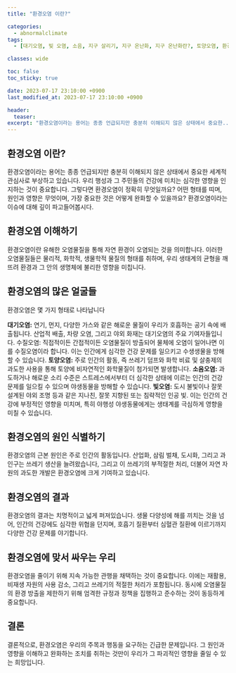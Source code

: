 ```yaml
---
title: "환경오염 이란?"

categories:
  - abnormalclimate
tags:
  - [대기오염, 빛 오염, 소음, 지구 살리기, 지구 온난화, 지구 온난화란?, 토양오염, 환경오염, 환경오염 원인, 환경오염이란?]

classes: wide

toc: false
toc_sticky: true

date: 2023-07-17 23:10:00 +0900
last_modified_at: 2023-07-17 23:10:00 +0900

header:
  teaser:
excerpt: "환경오염이라는 용어는 종종 언급되지만 충분히 이해되지 않은 상태에서 중요한...."
---
```


## 환경오염 이란?
환경오염이라는 용어는 종종 언급되지만 충분히 이해되지 않은 상태에서 중요한 세계적 관심사로 부상하고 있습니다. 우리 행성과 그 주민들의 건강에 미치는 심각한 영향을 인지하는 것이 중요합니다. 그렇다면 환경오염이 정확히 무엇일까요? 어떤 형태를 띠며, 원인과 영향은 무엇이며, 가장 중요한 것은 어떻게 완화할 수 있을까요? 환경오염이라는 이슈에 대해 깊이 파고들어봅시다.

## 환경오염 이해하기
환경오염이란 유해한 오염물질을 통해 자연 환경이 오염되는 것을 의미합니다. 이러한 오염물질들은 물리적, 화학적, 생물학적 물질의 형태를 취하며, 우리 생태계의 균형을 깨뜨려 환경과 그 안의 생명체에 불리한 영향을 미칩니다.

## 환경오염의 많은 얼굴들
환경오염은 몇 가지 형태로 나타납니다

**대기오염:** 연기, 먼지, 다양한 가스와 같은 해로운 물질이 우리가 호흡하는 공기 속에 배출됩니다. 산업적 배출, 차량 오염, 그리고 야외 화재는 대기오염의 주요 기여자들입니다.
수질오염: 직접적이든 간접적이든 오염물질이 방출되어 물체에 오염이 일어나면 이를 수질오염이라 합니다. 이는 인간에게 심각한 건강 문제를 일으키고 수생생물을 방해할 수 있습니다.
**토양오염:** 주로 인간의 활동, 즉 쓰레기 덤프와 화학 비료 및 살충제의 과도한 사용을 통해 토양에 비자연적인 화학물질이 첨가되면 발생합니다.
**소음오염:** 과도하거나 해로운 소리 수준은 스트레스에서부터 더 심각한 상태에 이르는 인간의 건강 문제를 일으킬 수 있으며 야생동물을 방해할 수 있습니다.
**빛오염:** 도시 불빛이나 잘못 설계된 야외 조명 등과 같은 지나친, 잘못 지향된 또는 침략적인 인공 빛. 이는 인간의 건강에 부정적인 영향을 미치며, 특히 야행성 야생동물에게는 생태계를 극심하게 영향을 미칠 수 있습니다.

## 환경오염의 원인 식별하기
환경오염의 근본 원인은 주로 인간의 활동입니다. 산업화, 삼림 벌채, 도시화, 그리고 과인구는 쓰레기 생산을 늘려왔습니다, 그리고 이 쓰레기의 부적절한 처리, 더불어 자연 자원의 과도한 개발은 환경오염에 크게 기여하고 있습니다.

## 환경오염의 결과
환경오염의 결과는 치명적이고 넓게 퍼져있습니다. 생물 다양성에 해를 끼치는 것을 넘어, 인간의 건강에도 심각한 위협을 던지며, 호흡기 질환부터 심혈관 질환에 이르기까지 다양한 건강 문제를 야기합니다.

## 환경오염에 맞서 싸우는 우리
환경오염을 줄이기 위해 지속 가능한 관행을 채택하는 것이 중요합니다. 이에는 재활용, 비재생 자원의 사용 감소, 그리고 쓰레기의 적절한 처리가 포함됩니다. 동시에 오염물질의 환경 방출을 제한하기 위해 엄격한 규정과 정책을 집행하고 준수하는 것이 동등하게 중요합니다.

## 결론
결론적으로, 환경오염은 우리의 주목과 행동을 요구하는 긴급한 문제입니다. 그 원인과 영향을 이해하고 완화하는 조치를 취하는 것만이 우리가 그 파괴적인 영향을 줄일 수 있는 희망입니다.
